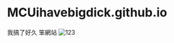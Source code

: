# MCUihavebigdick.github.io
我搞了好久 笨網站
![123](https://lh3.googleusercontent.com/proxy/Zsj-bckcI_QBe3YXPwlQKVcZe86aKdCwhYmhvBU4EHJnC4MalTsn0HC4IxTJpW6SSpIvrDYTUiR1MbHNsElhxu2eHGm5xA)
